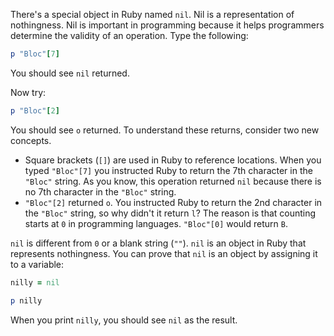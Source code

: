 There's a special object in Ruby named `nil`. Nil is a representation of nothingness. Nil is important in programming because it helps programmers determine the validity of an operation. Type the following:

```ruby
p "Bloc"[7]
```

You should see `nil` returned.

Now try:

```ruby
p "Bloc"[2]
```

You should see `o` returned. To understand these returns, consider two new concepts.

* Square brackets (`[]`) are used in Ruby to reference locations. When you typed `"Bloc"[7]` you instructed Ruby to return the 7th character in the `"Bloc"` string. As you know, this operation returned `nil` because there is no 7th character in the `"Bloc"` string.
* `"Bloc"[2]` returned `o`. You instructed Ruby to return the 2nd character in the `"Bloc"` string, so why didn't it return `l`? The reason is that counting starts at `0` in programming languages. `"Bloc"[0]` would return `B`.

`nil` is different from `0` or a blank string (`""`). `nil` is an object in Ruby that represents nothingness. You can prove that `nil` is an object by assigning it to a variable:

```ruby
nilly = nil

p nilly
```

When you print `nilly`, you should see `nil` as the result.
